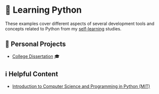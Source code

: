 # :snake: Learning Python

These examples cover different aspects of several development tools and concepts related to Python from my [self-learning](https://github.com/DanielBrito/self-learning) studies.

## :rocket: Personal Projects

- [College Dissertation](https://github.com/DanielBrito/monografia) :mortar_board:

## ℹ️ Helpful Content

- [Introduction to Computer Science and Programming in Python (MIT)](https://github.com/DanielBrito/intro-to-computer-science-python)
